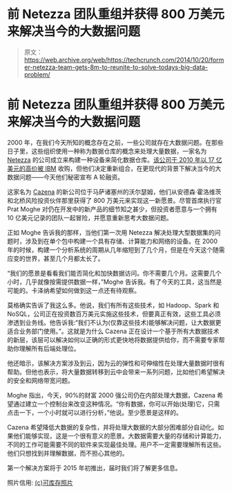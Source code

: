 # 前 Netezza 团队重组并获得 800 万美元来解决当今的大数据问题 

> 原文：<https://web.archive.org/web/https://techcrunch.com/2014/10/20/former-netezza-team-gets-8m-to-reunite-to-solve-todays-big-data-problem/>

# 前 Netezza 团队重组并获得 800 万美元来解决当今的大数据问题

2000 年，在我们今天所知的概念存在之前，一些公司就存在大数据问题。在那些日子里，这些组织使用一种称为数据仓库的概念来处理大量数据，一家名为 [Netezza](https://web.archive.org/web/20221226082818/http://www.crunchbase.com/organization/netezza) 的公司成立来构建一种设备来简化数据仓库。[该公司于 2010 年以 17 亿美元的高价被 IBM](https://web.archive.org/web/20221226082818/https://techcrunch.com/2010/09/20/ibm-buys-data-warehousing-appliance-maker-netezza-for-1-7-billion/) 收购，但他们决定重新组合，在更现代的背景下解决当今的大数据问题——今天他们秘密宣布 A 轮融资。

这家名为 [Cazena](https://web.archive.org/web/20221226082818/http://cazena.com/) 的新公司位于马萨诸塞州的沃尔瑟姆，他们从安德森·霍洛维茨和北桥风险投资伙伴那里获得了 800 万美元来实现这一新愿景。尽管首席执行官 Prat Moghe 对仍在开发中的新产品的细节知之甚少，但投资者愿意与一个拥有 10 亿美元记录的团队一起冒险，并愿意重新思考大数据问题。

正如 Moghe 告诉我的那样，当他们第一次用 Netezza 解决处理大型数据集的问题时，涉及到在单个包中构建一个具有存储、计算能力和网络的设备。在 2000 年的时候，构建一个分析系统的周期从几年缩短到了几个月，但是在今天这个随需应变的世界，甚至几个月都太长了。

“我们的愿景是看看我们能否简化和加快数据访问。你不需要几个月。这需要几个小时，几乎就像按需提供数据一样，”Moghe 告诉我。有了今天的工具，这当然是可能的。卡泽纳希望如何做到这一点还有待观察。

莫格确实告诉了我这么多。他说，我们有所有这些技术，如 Hadoop、Spark 和 NoSQL，公司正在投资数百万美元实施这些技术，但要真正有效，这些工具必须渗透到业务线。他告诉我:“我们不认为(仅靠这些技术)能够解决问题，让大数据更适合业务部门使用。”。这就是为什么 Cazena 正在设计一个基于所有大数据技术的新层，该层可以解决如何以正确的形式更快地将数据提供给你，而不需要专家帮助你理解所有后端处理位。

他还暗示，该解决方案涉及到云，因为云的弹性和可伸缩性在处理大量数据时很有帮助。但他也表示，将大量数据转移到云中会带来一系列问题，比如他们希望解决的安全和网络带宽问题。

Moghe 指出，今天，90%的财富 2000 强公司仍在内部处理大数据，Cazena 希望通过建立一个控制台来改变这种情况。“你有数据，你可以开始(处理)它，只需点击一下，一个小时就可以进行分析，”他说。至少愿景是这样的。

Cazena 希望降低大数据的复杂性，并将处理大数据的大部分困难部分自动化。如果他们能够实现，这是一个很有意义的愿景。大数据需要大量的存储和计算能力，不同的工作可能需要不同的软件来实现最佳处理。用户不一定需要理解所有这些。他们只想找到并理解数据，而不担心其他的。

第一个解决方案将于 2015 年初推出，届时我们将了解更多信息。

照片信用: [(c)可库存照片](https://web.archive.org/web/20221226082818/http://www.canstockphoto.com/)